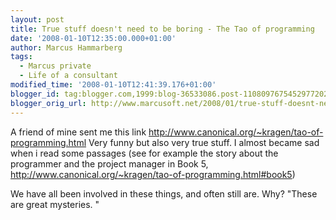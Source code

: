 ```yaml
---
layout: post
title: True stuff doesn't need to be boring - The Tao of programming
date: '2008-01-10T12:35:00.000+01:00'
author: Marcus Hammarberg
tags:
  - Marcus private
  - Life of a consultant
modified_time: '2008-01-10T12:41:39.176+01:00'
blogger_id: tag:blogger.com,1999:blog-36533086.post-1108097675452977202
blogger_orig_url: http://www.marcusoft.net/2008/01/true-stuff-doesnt-need-to-be-boring-tao.html
---
```


A friend of mine sent me this link
<http://www.canonical.org/~kragen/tao-of-programming.html>
Very funny but also very true stuff. I almost became sad when i read
some passages (see for example the story about the programmer and the
project manager in Book 5,
<http://www.canonical.org/~kragen/tao-of-programming.html#book5>)

We have all been involved in these things, and often still are. Why?
"These are great mysteries. "
